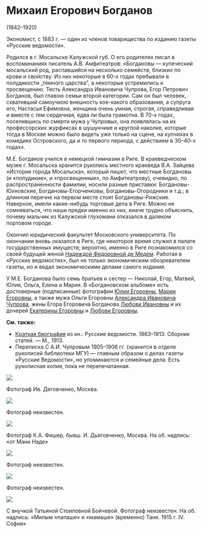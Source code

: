 # Михаил Егорович Богданов
(1842–1920)

Экономист, с 1883 г. — один из членов товарищества по изданию газеты «Русские ведомости».

Родился в г. Мосальске Калужской губ. О его родителях писал в воспоминаниях писатель А.В. Амфитеатров: «Богдановы — купеческий мосальский род, распавшийся на несколько семейств, близких по крови и свойству. Из них некоторые в 60-х годах пребывали в полудикости „темного царства", а некоторые устремились к просвещению. Тесть Александра Ивановича Чупрова, Егор Петрович Богданов, был главою семьи второй категории. Сам он был человек, схвативший самоучкою внешность кое-какого образования, а супруга его, Настасья Ефимовна, женщина очень умная, строгая, справедливая и вместе с тем сердечная, едва ли была грамотна. В 70-х годах, поселившись по смерти мужа у Чупровых, она появлялась на их профессорских журфиксах в шушунчике и круглой наколке, которые тогда в Москве можно было видеть уже только на сцене, на купчихах в комедиях Островского, да и то первого периода, с действием в 30–40-х годах». 

М.Е. Богданов учился в немецкой гимназии в Риге. В краеведческом музее г. Мосальска хранится рукопись местного краеведа В.А. Зайцева «История города Мосальска», который пишет, что местные Богдановы (и «полудикие», и «просвещенные», по Амфитеатрову), очевидно, по распространенности фамилии, носили разные приставки: Богдановы-Юхновские, Богдановы-Егорченковы, Богдановы-Огородники и т.д.; в длинном перечне на первом месте стоят Богдановы-Рижские. Наверное, имели какие-нибудь торговые дела в Риге. Можно не сомневаться, что наши предки именно из них, иначе трудно объяснить, почему мальчик из Калужской глухомани отказался в далеком портовом городе.

Окончил юридический факультет Московского университета. По окончании вновь оказался в Риге, где некоторое время служил в палате государственных имуществ; вероятно, именно в Риге познакомился со своей будущей женой [Надеждой Федоровной де Медем](NFBdM.md). Работая в «Русских ведомостях», был не только экономическим обозревателем газеты, но и ведал экономическими делами самого издания.

У М.Е. Богданова было семь братьев и сестер — Николай, Егор, Матвей, Юлия, Ольга, Елена и Мария. В «Богдановском альбоме» есть достоверные (подписанные) фотографии [Юлии Егоровны](AACh.md#snv), [Марии Егоровны](MESB.md), а также мужа Ольги Егоровны [Александра Ивановича Чупрова](AICh.md), жены Егора Егоровича Богданова [Любови Ивановны](EEB.md) и их дочерей [Екатерины Егоровны](EEB.md#EkEB) и [Любови Егоровны](EEB.md#leb).

**См. также:**

- [Краткая биография](../docs/MEB-1913.md) из кн.: Русские ведомости. 1863–1913: Сборник статей. — М., 1913.
- Переписка С А.И. Чупровым 1905–1906 гг. (хранится в отделе рукописей библиотеки МГУ) — главным образом о делах газеты «Русские Ведомости», но упоминаются и семейные дела. Есть рукописная копия, пока не перепечатанная.

![](../Album/img/06-2.jpg)

Фотограф Ив. Деговченко, Москва.

![](../Album/img/06-3.jpg)

Фотограф неизвестен.

![](../Album/img/24-1.jpg)

Фотограф К.А. Фишер, бывш. И. Дьяговченко, Москва.
На об. надпись: «от Мани Наде»

![](img/MEB-04.jpg)

Фотограф неизвестен.

![](img/MEB-05.jpg)

Фотограф неизвестен.

![](img/MEB-TSB.jpg)

С внучкой Татьяной Стоиловной Бойчевой.
Фотограф неизвестен.
На об. надпись: «Милым «папаше» и «мамаше» (временно) Таня. 1915 г. IV. София»